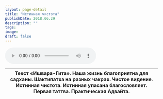 ```yaml
---
layout: page-detail
title: "Истинная чистота"
publishDate: 2018.06.29
description: ""
tags:
image:
draft: false
---
```


<audio title="2018.06.29 - Истинная чистота.mp3" src="https://filer-api.advayta.org/v1.0/public/files/72806" controls=""></audio>

| Текст «Ишвара-Гита». Наша жизнь благоприятна для садханы. Шактипатха на разных чакрах. Чистое видение. Истинная чистота. Истинная упасана благословляет. Первая таттва. Практическая Адвайта. |
| --------------------------------------------------------------------------------------------------------------------------------------------------------------------------------------------- |

  
